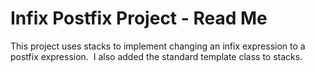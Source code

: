 # Infix Postfix Project - Read Me

 This project uses stacks to implement changing an infix expression to a postfix expression.  I also added the standard template class to stacks.

